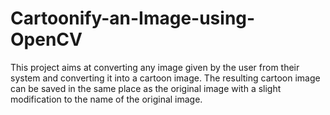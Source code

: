 # Cartoonify-an-Image-using-OpenCV

This project aims at converting any image given by the user from their system and converting it into a cartoon image.
The resulting cartoon image can be saved in the same place as the original image with a slight modification to the name of the original image.
